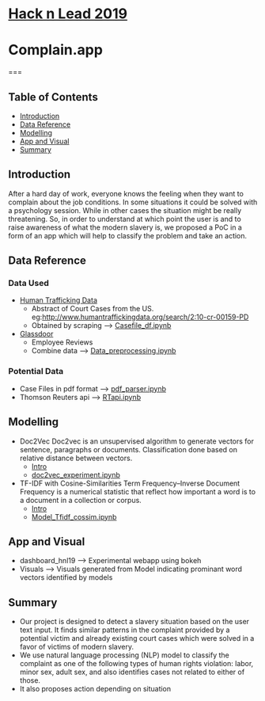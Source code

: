 # [Hack n Lead 2019](https://womenplusplus.ch/hacknlead)

# Complain.app
===

## Table of Contents

- [Introduction](#introduction)
- [Data Reference](#data_reference)
- [Modelling](#modelling)
- [App and Visual](#app_and_visual)
- [Summary](#summary)


## Introduction
After a hard day of work, everyone knows the feeling when they want to complain about the job conditions. In some situations it could be solved with a psychology session. While in other cases the situation might be really threatening. So, in order to understand at which point the user is and to raise awareness of what the modern slavery is,  we proposed a PoC in a form of an app which will help to classify the problem and take an action.

## Data Reference

### Data Used
- [Human Trafficking Data](http://www.humantraffickingdata.org/search?no_results=1)
	* Abstract of Court Cases from the US. eg:http://www.humantraffickingdata.org/search/2:10-cr-00159-PD
	* Obtained by scraping --> [Casefile_df.ipynb](https://github.com/maffka123/hack-n-lead2019/blob/master/Data_Mining/Casefile_df.ipynb)
- [Glassdoor](https://www.glassdoor.co.uk/index.htm)
	* Employee Reviews
	* Combine data --> [Data_preprocessing.ipynb](https://github.com/maffka123/hack-n-lead2019/blob/master/Data_Mining/Data_preprocessing.ipynb)

### Potential Data
- Case Files in pdf format --> [pdf_parser.ipynb](https://github.com/maffka123/hack-n-lead2019/blob/master/Data_Mining/pdf_parser.ipynb)
- Thomson Reuters api --> [RTapi.ipynb](https://github.com/maffka123/hack-n-lead2019/blob/master/Data_Mining/RTapi.ipynb)

## Modelling
- Doc2Vec
Doc2vec is an unsupervised algorithm to generate vectors for sentence, paragraphs or documents.
Classification done based on relative distance between vectors.
	* [Intro](https://medium.com/@mishra.thedeepak/doc2vec-simple-implementation-example-df2afbbfbad5)
	* [doc2vec_experiment.ipynb](https://github.com/maffka123/hack-n-lead2019/blob/master/Modelling/doc2vec_experiment.ipynb)
- TF-IDF with Cosine-Similarities 
Term Frequency–Inverse Document Frequency is a numerical statistic that reflect how important a word is to a document in a collection or corpus.
	* [Intro](https://towardsdatascience.com/natural-language-processing-feature-engineering-using-tf-idf-e8b9d00e7e76)
	* [Model_Tfidf_cossim.ipynb](https://github.com/maffka123/hack-n-lead2019/blob/master/Modelling/Model_Tfidf_cossim.ipynb)

## App and Visual
- dashboard_hnl19 --> Experimental webapp using bokeh
- Visuals --> Visuals generated from Model indicating prominant word vectors identified by models

## Summary

- Our project is designed to detect a slavery situation based on the user text input. It finds similar patterns in the complaint provided by a potential victim and already existing court cases which were solved in a favor of victims of modern slavery.
- We use natural language processing (NLP) model to classify the complaint as one of the following types of human rights violation: labor, minor sex, adult sex, and also identifies cases not related to either of those.
- It also proposes action depending on situation

